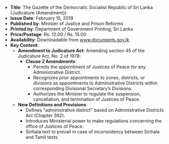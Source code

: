 - **Title**: The Gazette of the Democratic Socialist Republic of Sri Lanka (Judicature (Amendment))
- **Issue Date**: February 15, 2019
- **Published by**: Minister of Justice and Prison Reforms
- **Printed by**: Department of Government Printing, Sri Lanka
- **Price/Postage**: Rs. 12.00 / Rs. 15.00
- **Availability**: Downloadable from www.documents.gov.lk
- **Key Content**: 
  - **Amendment to Judicature Act**: Amending section 45 of the Judicature Act, No. 2 of 1978:
    - **Clause 2 Amendments**:
      - Permits the appointment of Justices of Peace for any Administrative District.
      - Recognizes prior appointments to zones, districts, or divisions as appointments to Administrative Districts within corresponding Divisional Secretary’s Divisions.
      - Authorizes the Minister to regulate the suspension, cancellation, and termination of Justices of Peace.
  - **New Definitions and Provisions**:
    - Defines "administrative district" based on Administrative Districts Act (Chapter 392).
    - Introduces Ministerial power to make regulations concerning the office of Justices of Peace.
    - Sinhala text to prevail in case of inconsistency between Sinhala and Tamil texts.